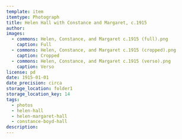 ```yaml
---
template: item
itemtype: Photograph
title: Helen Hall with Constance and Margaret, c.1915
author: 
images:
  - commons: Helen, Constance, and Margaret c.1915 (full).png
    caption: Full
  - commons: Helen, Constance, and Margaret c.1915 (cropped).png
    caption: Cropped
  - commons: Helen, Constance, and Margaret c.1915 (verso).png
    caption: Verso
license: pd
date: 1915-01-01
date_precision: circa
storage_location: folder1
storage_location_key: 14
tags:
  - photos
  - helen-hall
  - helen-margaret-hall
  - constance-boyd-hall
description: 
---
```


